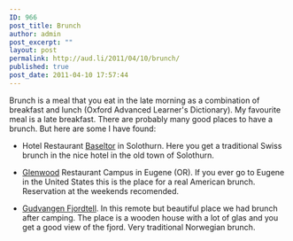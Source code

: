 ```yaml
---
ID: 966
post_title: Brunch
author: admin
post_excerpt: ""
layout: post
permalink: http://aud.li/2011/04/10/brunch/
published: true
post_date: 2011-04-10 17:57:44
---
```

Brunch is a meal that you eat in the late morning as a combination of breakfast and lunch (Oxford Advanced Learner's Dictionary). My favourite meal is a late breakfast. There are probably many good places to have a brunch. But here are some I have found:

- Hotel Restaurant <a href="http://www.baseltor.ch/">Baseltor</a> in Solothurn. Here you get a traditional Swiss brunch in the nice hotel in the old town of Solothurn.

- <a href="http://www.glenwoodrestaurants.com/">Glenwood</a> Restaurant Campus in Eugene (OR). If you ever go to Eugene in the United States this is the place for a real American brunch. Reservation at the weekends recomended.

- <a href="http://gudvangen.com/">Gudvangen Fjordtell</a>. In this remote but beautiful place we had brunch after camping. The place is a wooden house with a lot of glas and you get a good view of the fjord. Very traditional Norwegian brunch.